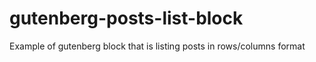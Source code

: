 # gutenberg-posts-list-block
Example of gutenberg block that is listing posts in rows/columns format
